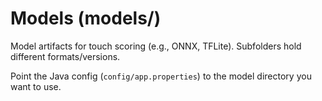 # Models (models/)

Model artifacts for touch scoring (e.g., ONNX, TFLite). Subfolders hold different formats/versions.

Point the Java config (`config/app.properties`) to the model directory you want to use.
